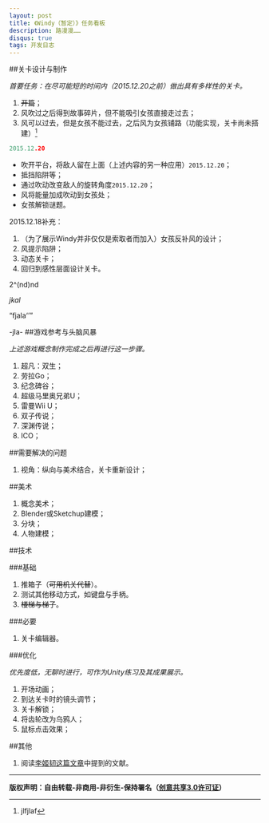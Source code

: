 ```yaml
---
layout: post
title: 《Windy（暂定）》任务看板
description: 路漫漫……
disqus: true
tags: 开发日志
---
```

##关卡设计与制作

*首要任务：在尽可能短的时间内（2015.12.20之前）做出具有多样性的关卡。*

1. ~~开篇~~；
2. 风吹过之后得到故事碎片，但不能吸引女孩直接走过去；
3. 风可以过去，但是女孩不能过去，之后风为女孩铺路（功能实现，关卡尚未搭建）[^1]

```c++
2015.12.20
```
- 吹开平台，将敌人留在上面（上述内容的另一种应用）`2015.12.20`；
- 抵挡陷阱等；
- 通过吹动改变敌人的旋转角度`2015.12.20`；
- 风将能量加成吹动到女孩处；
- 女孩解锁谜题。

2015.12.18补充：

1. （为了展示Windy并非仅仅是索取者而加入）女孩反补风的设计；
2. 风提示陷阱；
3. 动态关卡；
4. 回归到感性层面设计关卡。

2^(nd)nd

_jkal_

<q>fjala<q>

-jla-
##游戏参考与头脑风暴

*上述游戏概念制作完成之后再进行这一步骤。*

1. 超凡：双生；
2. 劳拉Go；
3. 纪念碑谷；
4. 超级马里奥兄弟U；
5. 雷曼Wii U；
6. 双子传说；
7. 深渊传说；
8. ICO；


##需要解决的问题

1. 视角：纵向与美术结合，关卡重新设计；

##美术

1. 概念美术；
2. Blender或Sketchup建模；
3. 分块；
4. 人物建模；

##技术

###基础

1. 推箱子（~~可用机关代替~~）。
2. 测试其他移动方式，如键盘与手柄。
3. ~~楼梯与梯子~~。

###必要

1. 关卡编辑器。

###优化

*优先度低，无聊时进行，可作为Unity练习及其成果展示。*

1. 开场动画；
2. 到达关卡时的镜头调节；
3. 关卡解锁；
4. 将齿轮改为乌鸦人；
5. 鼠标点击效果；

##其他

1. 阅读[李姬韧这篇文章](http://indieace.com/topic/116)中提到的文献。


[^1]:jlfjlaf




---
**版权声明：自由转载-非商用-非衍生-保持署名（[创意共享3.0许可证](https://creativecommons.org/licenses/by-nc-nd/3.0/deed.zh)）**



